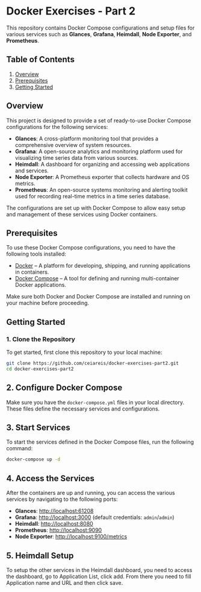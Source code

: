 # Docker Exercises - Part 2

This repository contains Docker Compose configurations and setup files for various services such as **Glances**, **Grafana**, **Heimdall**, **Node Exporter**, and **Prometheus**.

## Table of Contents

1. [Overview](#overview)
2. [Prerequisites](#prerequisites)
3. [Getting Started](#getting-started)

## Overview

This project is designed to provide a set of ready-to-use Docker Compose configurations for the following services:

- **Glances**: A cross-platform monitoring tool that provides a comprehensive overview of system resources.
- **Grafana**: A open-source analytics and monitoring platform used for visualizing time series data from various sources.
- **Heimdall**: A dashboard for organizing and accessing web applications and services.
- **Node Exporter**: A Prometheus exporter that collects hardware and OS metrics.
- **Prometheus**: An open-source systems monitoring and alerting toolkit used for recording real-time metrics in a time series database.

The configurations are set up with Docker Compose to allow easy setup and management of these services using Docker containers.

## Prerequisites

To use these Docker Compose configurations, you need to have the following tools installed:

- [Docker](https://www.docker.com/get-started) – A platform for developing, shipping, and running applications in containers.
- [Docker Compose](https://docs.docker.com/compose/install/) – A tool for defining and running multi-container Docker applications.

Make sure both Docker and Docker Compose are installed and running on your machine before proceeding.

## Getting Started

### 1. Clone the Repository

To get started, first clone this repository to your local machine:

```bash
git clone https://github.com/ceiareis/docker-exercises-part2.git
cd docker-exercises-part2 
```
## 2. Configure Docker Compose

Make sure you have the `docker-compose.yml` files in your local directory. These files define the necessary services and configurations.

## 3. Start Services

To start the services defined in the Docker Compose files, run the following command:

```bash
docker-compose up -d
```
## 4. Access the Services

After the containers are up and running, you can access the various services by navigating to the following ports:

- **Glances**: [http://localhost:61208](http://localhost:61208)
- **Grafana**: [http://localhost:3000](http://localhost:3000) (default credentials: `admin`/`admin`)
- **Heimdall**: [http://localhost:8080](http://localhost:"8080)
- **Prometheus**: [http://localhost:9090](http://localhost:9090)
- **Node Exporter**: [http://localhost:9100/metrics](http://localhost:9100/metrics)
  
 ## 5. Heimdall Setup
To setup the other services in the Heimdall dashboard, you need to access the dashboard, go to Application List, click add. From there you need to fill Application name and URL and then click save.

